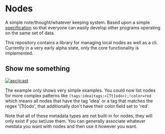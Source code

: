 # Nodes

A simple note/thought/whatever keeping system.
Based upon a simple [specification](docs/spec.md) so that everyone
can easily develop other programs operating on the same set of data.

This repository contains a library for managing local nodes as well
as a cli. Currently in a very early alpha state, only the core functionality
is implemented.

## Show me something

[![asciicast](https://asciinema.org/a/a/pQBFdQlmw3my9eGasyQHf5Eit.png)](https://asciinema.org/a/pQBFdQlmw3my9eGasyQHf5Eit)

The example only shows very simple examples. You could now list nodes
for more complex patterns like `(tags:idea|tags:<[Tt]odo>);!color=red`
which means all nodes that have the tag 'idea' or a tag that matches the
regex '[Tt]odo', that additionally don't have their color field set to
'red'.

Note that all of these metadata types are not built-in for nodes, they will
only exist if you set/use them. You can generally associate whatever
metdata you want with nodes and then use it however you want.
